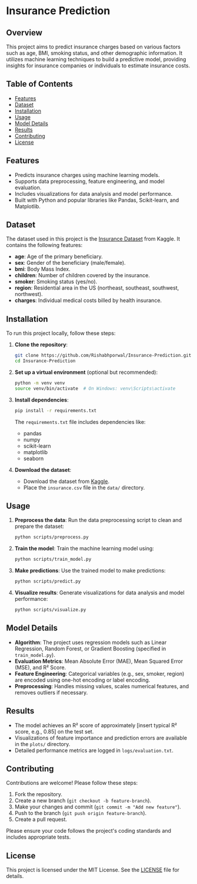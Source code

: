 # Insurance Prediction

## Overview
This project aims to predict insurance charges based on various factors such as age, BMI, smoking status, and other demographic information. It utilizes machine learning techniques to build a predictive model, providing insights for insurance companies or individuals to estimate insurance costs.

## Table of Contents
- [Features](#features)
- [Dataset](#dataset)
- [Installation](#installation)
- [Usage](#usage)
- [Model Details](#model-details)
- [Results](#results)
- [Contributing](#contributing)
- [License](#license)

## Features
- Predicts insurance charges using machine learning models.
- Supports data preprocessing, feature engineering, and model evaluation.
- Includes visualizations for data analysis and model performance.
- Built with Python and popular libraries like Pandas, Scikit-learn, and Matplotlib.

## Dataset
The dataset used in this project is the [Insurance Dataset](https://www.kaggle.com/datasets/mirichoi0218/insurance) from Kaggle. It contains the following features:
- **age**: Age of the primary beneficiary.
- **sex**: Gender of the beneficiary (male/female).
- **bmi**: Body Mass Index.
- **children**: Number of children covered by the insurance.
- **smoker**: Smoking status (yes/no).
- **region**: Residential area in the US (northeast, southeast, southwest, northwest).
- **charges**: Individual medical costs billed by health insurance.

## Installation
To run this project locally, follow these steps:

1. **Clone the repository**:
   ```bash
   git clone https://github.com/Rishabhporwal/Insurance-Prediction.git
   cd Insurance-Prediction
   ```

2. **Set up a virtual environment** (optional but recommended):
   ```bash
   python -m venv venv
   source venv/bin/activate  # On Windows: venv\Scripts\activate
   ```

3. **Install dependencies**:
   ```bash
   pip install -r requirements.txt
   ```

   The `requirements.txt` file includes dependencies like:
   - pandas
   - numpy
   - scikit-learn
   - matplotlib
   - seaborn

4. **Download the dataset**:
   - Download the dataset from [Kaggle](https://www.kaggle.com/datasets/mirichoi0218/insurance).
   - Place the `insurance.csv` file in the `data/` directory.

## Usage
1. **Preprocess the data**:
   Run the data preprocessing script to clean and prepare the dataset:
   ```bash
   python scripts/preprocess.py
   ```

2. **Train the model**:
   Train the machine learning model using:
   ```bash
   python scripts/train_model.py
   ```

3. **Make predictions**:
   Use the trained model to make predictions:
   ```bash
   python scripts/predict.py
   ```

4. **Visualize results**:
   Generate visualizations for data analysis and model performance:
   ```bash
   python scripts/visualize.py
   ```

## Model Details
- **Algorithm**: The project uses regression models such as Linear Regression, Random Forest, or Gradient Boosting (specified in `train_model.py`).
- **Evaluation Metrics**: Mean Absolute Error (MAE), Mean Squared Error (MSE), and R² Score.
- **Feature Engineering**: Categorical variables (e.g., sex, smoker, region) are encoded using one-hot encoding or label encoding.
- **Preprocessing**: Handles missing values, scales numerical features, and removes outliers if necessary.

## Results
- The model achieves an R² score of approximately [insert typical R² score, e.g., 0.85] on the test set.
- Visualizations of feature importance and prediction errors are available in the `plots/` directory.
- Detailed performance metrics are logged in `logs/evaluation.txt`.

## Contributing
Contributions are welcome! Please follow these steps:
1. Fork the repository.
2. Create a new branch (`git checkout -b feature-branch`).
3. Make your changes and commit (`git commit -m "Add new feature"`).
4. Push to the branch (`git push origin feature-branch`).
5. Create a pull request.

Please ensure your code follows the project's coding standards and includes appropriate tests.

## License
This project is licensed under the MIT License. See the [LICENSE](LICENSE) file for details.
